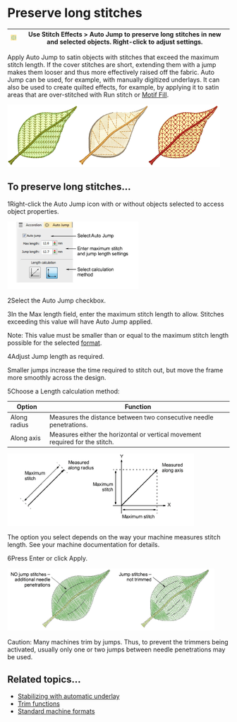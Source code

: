 # Preserve long stitches

| ![AutoJump.png](assets/AutoJump.png) | Use Stitch Effects > Auto Jump to preserve long stitches in new and selected objects. Right-click to adjust settings. |
| ------------------------------------ | --------------------------------------------------------------------------------------------------------------------- |

Apply Auto Jump to satin objects with stitches that exceed the maximum stitch length. If the cover stitches are short, extending them with a jump makes them looser and thus more effectively raised off the fabric. Auto Jump can be used, for example, with manually digitized underlays. It can also be used to create quilted effects, for example, by applying it to satin areas that are over-stitched with Run stitch or [Motif Fill](../../glossary/glossary).

![quality00130.png](assets/quality00130.png)

## To preserve long stitches...

1Right-click the Auto Jump icon with or without objects selected to access object properties.

![quality00131.png](assets/quality00131.png)

2Select the Auto Jump checkbox.

3In the Max length field, enter the maximum stitch length to allow. Stitches exceeding this value will have Auto Jump applied.

Note: This value must be smaller than or equal to the maximum stitch length possible for the selected [format](../../glossary/glossary).

4Adjust Jump length as required.

Smaller jumps increase the time required to stitch out, but move the frame more smoothly across the design.

5Choose a Length calculation method:

| Option       | Function                                                                     |
| ------------ | ---------------------------------------------------------------------------- |
| Along radius | Measures the distance between two consecutive needle penetrations.           |
| Along axis   | Measures either the horizontal or vertical movement required for the stitch. |

![quality00134.png](assets/quality00134.png)

The option you select depends on the way your machine measures stitch length. See your machine documentation for details.

6Press Enter or click Apply.

![quality00137.png](assets/quality00137.png)

Caution: Many machines trim by jumps. Thus, to prevent the trimmers being activated, usually only one or two jumps between needle penetrations may be used.

## Related topics...

- [Stabilizing with automatic underlay](../underlays/Stabilizing_with_automatic_underlay)
- [Trim functions](../../Setup/machines/Trim_functions)
- [Standard machine formats](../../Setup/machines/Standard_machine_formats)
